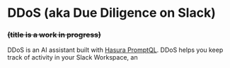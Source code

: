 # DDoS (aka Due Diligence on Slack)
### ~~(title is a work in progress)~~

DDoS is an AI assistant built with
[Hasura PromptQL](https://promptql.hasura.io/). DDoS helps you keep track of
activity in your Slack Workspace, an
